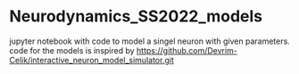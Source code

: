 # Neurodynamics_SS2022_models
jupyter notebook with code to model a singel neuron with given parameters.
code for the models is inspired by https://github.com/Devrim-Celik/interactive_neuron_model_simulator.git
